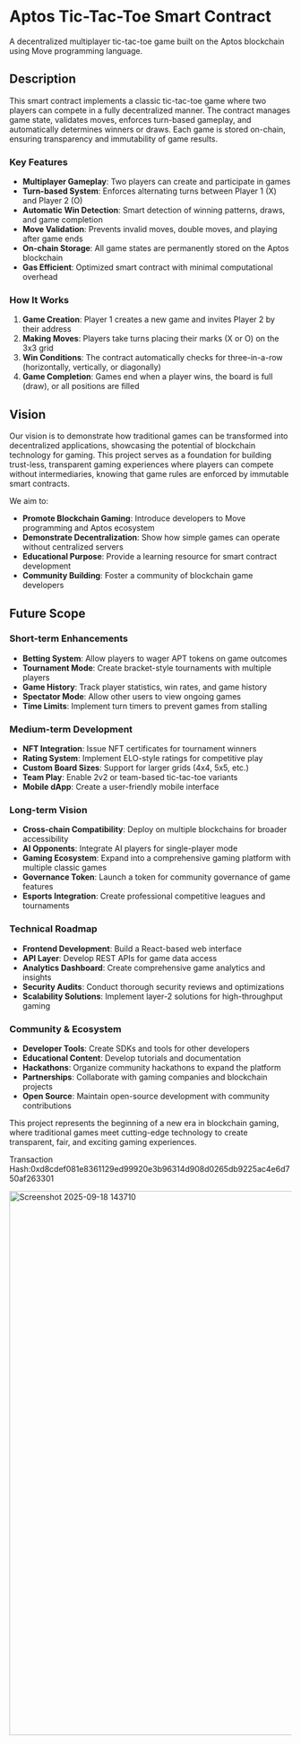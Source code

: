 # Aptos Tic-Tac-Toe Smart Contract

A decentralized multiplayer tic-tac-toe game built on the Aptos blockchain using Move programming language.

## Description

This smart contract implements a classic tic-tac-toe game where two players can compete in a fully decentralized manner. The contract manages game state, validates moves, enforces turn-based gameplay, and automatically determines winners or draws. Each game is stored on-chain, ensuring transparency and immutability of game results.

### Key Features
- **Multiplayer Gameplay**: Two players can create and participate in games
- **Turn-based System**: Enforces alternating turns between Player 1 (X) and Player 2 (O)
- **Automatic Win Detection**: Smart detection of winning patterns, draws, and game completion
- **Move Validation**: Prevents invalid moves, double moves, and playing after game ends
- **On-chain Storage**: All game states are permanently stored on the Aptos blockchain
- **Gas Efficient**: Optimized smart contract with minimal computational overhead

### How It Works
1. **Game Creation**: Player 1 creates a new game and invites Player 2 by their address
2. **Making Moves**: Players take turns placing their marks (X or O) on the 3x3 grid
3. **Win Conditions**: The contract automatically checks for three-in-a-row (horizontally, vertically, or diagonally)
4. **Game Completion**: Games end when a player wins, the board is full (draw), or all positions are filled

## Vision

Our vision is to demonstrate how traditional games can be transformed into decentralized applications, showcasing the potential of blockchain technology for gaming. This project serves as a foundation for building trust-less, transparent gaming experiences where players can compete without intermediaries, knowing that game rules are enforced by immutable smart contracts.

We aim to:
- **Promote Blockchain Gaming**: Introduce developers to Move programming and Aptos ecosystem
- **Demonstrate Decentralization**: Show how simple games can operate without centralized servers
- **Educational Purpose**: Provide a learning resource for smart contract development
- **Community Building**: Foster a community of blockchain game developers

## Future Scope

### Short-term Enhancements
- **Betting System**: Allow players to wager APT tokens on game outcomes
- **Tournament Mode**: Create bracket-style tournaments with multiple players
- **Game History**: Track player statistics, win rates, and game history
- **Spectator Mode**: Allow other users to view ongoing games
- **Time Limits**: Implement turn timers to prevent games from stalling

### Medium-term Development
- **NFT Integration**: Issue NFT certificates for tournament winners
- **Rating System**: Implement ELO-style ratings for competitive play
- **Custom Board Sizes**: Support for larger grids (4x4, 5x5, etc.)
- **Team Play**: Enable 2v2 or team-based tic-tac-toe variants
- **Mobile dApp**: Create a user-friendly mobile interface

### Long-term Vision
- **Cross-chain Compatibility**: Deploy on multiple blockchains for broader accessibility
- **AI Opponents**: Integrate AI players for single-player mode
- **Gaming Ecosystem**: Expand into a comprehensive gaming platform with multiple classic games
- **Governance Token**: Launch a token for community governance of game features
- **Esports Integration**: Create professional competitive leagues and tournaments

### Technical Roadmap
- **Frontend Development**: Build a React-based web interface
- **API Layer**: Develop REST APIs for game data access
- **Analytics Dashboard**: Create comprehensive game analytics and insights
- **Security Audits**: Conduct thorough security reviews and optimizations
- **Scalability Solutions**: Implement layer-2 solutions for high-throughput gaming

### Community & Ecosystem
- **Developer Tools**: Create SDKs and tools for other developers
- **Educational Content**: Develop tutorials and documentation
- **Hackathons**: Organize community hackathons to expand the platform
- **Partnerships**: Collaborate with gaming companies and blockchain projects
- **Open Source**: Maintain open-source development with community contributions

This project represents the beginning of a new era in blockchain gaming, where traditional games meet cutting-edge technology to create transparent, fair, and exciting gaming experiences.

Transaction Hash:0xd8cdef081e8361129ed99920e3b96314d908d0265db9225ac4e6d750af263301

<img width="1887" height="971" alt="Screenshot 2025-09-18 143710" src="https://github.com/user-attachments/assets/2e7886d1-5f46-49e5-acbd-b6a3e2c9e203" />


